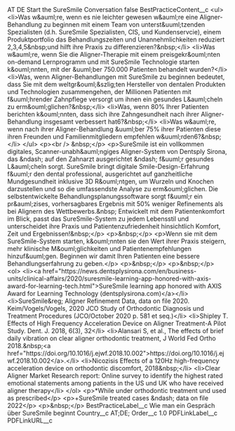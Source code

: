 <?xml version="1.0" encoding="UTF-8"?>
<CustomMetadata xmlns="http://soap.sforce.com/2006/04/metadata" xmlns:xsi="http://www.w3.org/2001/XMLSchema-instance" xmlns:xsd="http://www.w3.org/2001/XMLSchema">
    <label>AT DE  Start the SureSmile Conversation</label>
    <protected>false</protected>
    <values>
        <field>BestPracticeContent__c</field>
        <value xsi:type="xsd:string">&lt;ul&gt;
&lt;li&gt;Was w&amp;auml;re, wenn es nie leichter gewesen w&amp;auml;re eine Aligner-Behandlung zu beginnen mit einem Team von unterst&amp;uuml;tzenden Spezialisten (d.h. SureSmile Spezialisten, CIS, und Kundenservcie), einem Produktportfolio das Behandlungszeiten und Unannehmlichkeiten reduziert 2,3,4,5&amp;nbsp;und hilft ihre Praxis zu differenzieren?&amp;nbsp;&lt;/li&gt;
&lt;li&gt;Was w&amp;auml;re, wenn Sie die Aligner-Therapie mit einem preisgekr&amp;ouml;nten on-demand Lernprogramm und mit SureSmile Technologie starten k&amp;ouml;nnten, mit der &amp;uuml;ber 750.000 Patienten behandelt wurden?&lt;/li&gt;
&lt;li&gt;Was, wenn Aligner-Behandlungen mit SureSmile zu beginnen bedeutet, dass Sie mit dem weltgr&amp;ouml;&amp;szlig;ten Hersteller von dentalen Produkten und Technologien zusammengehen, der Millionen Patienten mit f&amp;uuml;hrender Zahnpflege versorgt um ihnen ein gesundes L&amp;auml;cheln zu erm&amp;ouml;glichen?&amp;nbsp;&lt;/li&gt;
&lt;li&gt;Was, wenn 80% Ihrer Patienten berichten k&amp;ouml;nnten, dass sich ihre Zahngesundheit nach ihrer Aligner-Behandlung insgesamt verbessert hat6?&amp;nbsp;&lt;/li&gt;
&lt;li&gt;Was w&amp;auml;re, wenn nach ihrer Aligner-Behandlung &amp;uuml;ber 75% ihrer Patienten diese ihren Freunden und Familienmitgliedern empfehlen w&amp;uuml;rden6?&amp;nbsp;&lt;/li&gt;
&lt;/ul&gt;
&lt;p&gt;&lt;br /&gt; &amp;nbsp;&lt;/p&gt;
&lt;p&gt;SureSmile ist ein vollkommen digitales, Scanner-unabh&amp;auml;ngiges Aligner-System von Dentsply Sirona, das &amp;ndash; auf den Zahnarzt ausgerichtet &amp;ndash; f&amp;uuml;r gesundes L&amp;auml;cheln sorgt. SureSmile bringt digitale Smile-Design-Erfahrung f&amp;uuml;r den dental professional, ausgerichtet auf ganzheitliche Mundgesundheit inklusive 3D R&amp;ouml;ntgen, um Wurzeln und Knochen darzustellen und so die umfassendste Analyse zu erm&amp;ouml;glichen. Die selbstentwickelte Behandlungsplanungssoftware sorgt f&amp;uuml;r ein pr&amp;auml;zises, vorhersagbares Ergebnis mit 50% weniger Refinements als bei Alignern des Wettbewerbs.&amp;nbsp; Entwickelt mit dem Patientenkomfort im Blick, passt das SureSmile-System zu jedem Lebensstil und unterscheidet ihre Praxis und Patientenzufriedenheit hinsichtlich Komfort, Zeit und Ergebnissen!&amp;nbsp;&lt;/p&gt;
&lt;p&gt;&amp;nbsp;&lt;/p&gt;
&lt;p&gt;Wenn sie mit dem SureSmile-System starten, k&amp;ouml;nnten sie den Wert ihrer Praxis steigern, mehr klinische M&amp;ouml;glichkeiten und Patientenempfehlungen hinzuf&amp;uuml;gen. Beginnen wir damit Ihren Patienten eine bessere Behandlungserfahrung zu geben.&lt;/p&gt;
&lt;p&gt;&amp;nbsp;&lt;/p&gt;
&lt;p&gt;&amp;nbsp;&lt;/p&gt;
&lt;ol&gt;
&lt;li&gt;&lt;a href=&quot;https://news.dentsplysirona.com/en/business-units/clinical-affairs/2020/suresmile-learning-app-honored-with-axis-award-for-learning-tech.html&quot;&gt;SureSmile learning app honored with AXIS Award for Learning Technology (dentsplysirona.com)&lt;/a&gt;&lt;/li&gt;
&lt;li&gt;SureSmile&amp;reg; Aligner Refinement Data, data on file 2020. Keim/Vogels/Vogels, 2020 JCO Study of Orthodontic Diagnosis und Treatment Procedures (JCO/October 2020 p. 581 et seq.)&lt;/li&gt;
&lt;li&gt;Shipley T. Effects of High Frequency Acceleration Device on Aligner Treatment-A Pilot Study. Dent. J. 2018, 6(3), 32&lt;/li&gt;
&lt;li&gt;Alansari S, et al., The effects of brief daily vibration on clear aligner orthodontic treatment, J World Fed Ortho 2018.&amp;nbsp;&lt;a href=&quot;https://doi.org/10.1016/j.ejwf.2018.10.002&quot;&gt;https://doi.org/10.1016/j.ejwf.2018.10.002&lt;/a&gt;.&lt;/li&gt;
&lt;li&gt;Nicozisis Effects of a 120Hz high-frequency acceleration device on orthodontic discomfort, 2018&amp;nbsp;&lt;/li&gt;
&lt;li&gt;Clear Aligner Market Research report: Online survey to identify the highest rated emotional statements among patients in the US und UK who have received aligner therapy&lt;/li&gt;
&lt;/ol&gt;
&lt;p&gt;*While under orthodontic treatment und used as prescribed&lt;/p&gt;
&lt;p&gt;+SureSmile treated cases &amp;ndash; data on file 2022&lt;/p&gt;
&lt;p&gt;&amp;nbsp;&lt;/p&gt;</value>
    </values>
    <values>
        <field>BestPracticeLabel__c</field>
        <value xsi:type="xsd:string">Wie man ein Gespräch über SureSmile beginnt</value>
    </values>
    <values>
        <field>Country__c</field>
        <value xsi:type="xsd:string">AT;DE;</value>
    </values>
    <values>
        <field>Order__c</field>
        <value xsi:type="xsd:double">1.0</value>
    </values>
    <values>
        <field>PDFLinkLabel__c</field>
        <value xsi:nil="true"/>
    </values>
    <values>
        <field>PDFLinkURL__c</field>
        <value xsi:nil="true"/>
    </values>
</CustomMetadata>
